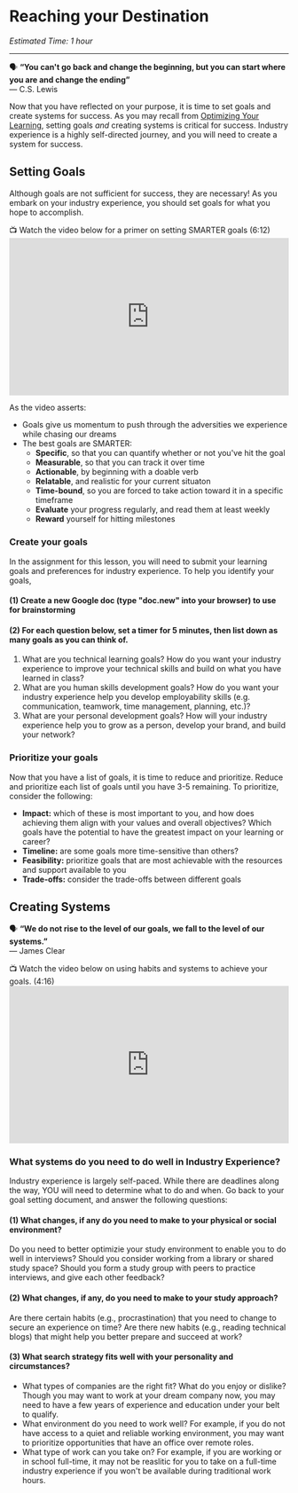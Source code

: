 # Reaching your Destination

*Estimated Time: 1 hour*

---
<aside>
  
  🗣 **“You can't go back and change the beginning, but you can start where you are and change the ending”** <br>
  — C.S. Lewis

</aside>


Now that you have reflected on your purpose, it is time to set goals and create systems for success.  As you may recall from <a href="https://optimizing-your-learning.vercel.app/optimizing-your-learning/building-your-learning-toolkit/habits.html" target="_blank"> Optimizing Your Learning</a>, setting goals _and_ creating systems is critical for success. Industry experience is a highly self-directed journey, and you will need to create a system for success. 


## Setting Goals

Although goals are not sufficient for success, they are necessary! As you embark on your industry experience, you should set goals for what you hope to accomplish.

<aside> 
  📺 Watch the video below for a primer on setting SMARTER goals (6:12)
</aside>

<div style="position: relative; padding-bottom: 56.25%; height: 0;">
  <iframe width="560" height="315" src="https://www.youtube.com/embed/XpKvs-apvOs" title="YouTube video player" frameborder="0" allow="accelerometer; autoplay; clipboard-write; encrypted-media; gyroscope; picture-in-picture; web-share" allowfullscreen style="position: absolute; top: 0; left: 0; width: 100%; height: 100%;"></iframe>
</div>

As the video asserts:
- Goals give us momentum to push through the adversities we experience while chasing our dreams
- The best goals are SMARTER:
  - **Specific**, so that you can quantify whether or not you've hit the goal
  - **Measurable**, so that you can track it over time 
  - **Actionable**, by beginning with a doable verb
  - **Relatable**, and realistic for your current situaton
  - **Time-bound**, so you are forced to take action toward it in a specific timeframe
  - **Evaluate** your progress regularly, and read them at least weekly
  - **Reward** yourself for hitting milestones

### Create your goals

In the assignment for this lesson, you will need to submit your learning goals and preferences for industry experience. To help you identify your goals, 

#### (1) Create a new Google doc (type "doc.new" into your browser) to use for brainstorming

#### (2) For each question below, set a timer for 5 minutes, then list down as many goals as you can think of. 

1. What are you technical learning goals? How do you want your industry experience to improve your technical skills and build on what you have learned in class?
2. What are you human skills development goals? How do you want your industry experience help you develop employability skills (e.g. communication, teamwork, time management, planning, etc.)?
3. What are your personal development goals? How will your industry experience help you to grow as a person, develop your brand, and build your network? 

### Prioritize your goals

Now that you have a list of goals, it is time to reduce and prioritize. Reduce and prioritize each list of goals until you have 3-5 remaining. To prioritize, consider the following:

- **Impact:** which of these is most important to you, and how does achieving them align with your values and overall objectives? Which goals have the potential to have the greatest impact on your learning or career?
- **Timeline:** are some goals more time-sensitive than others? 
- **Feasibility:** prioritize goals that are most achievable with the resources and support available to you
- **Trade-offs:** consider the trade-offs between different goals

## Creating Systems

<aside>
  
  🗣 **“We do not rise to the level of our goals, we fall to the level of our systems.”** <br>
  — James Clear

</aside>

<aside> 
  📺 Watch the video below on using habits and systems to achieve your goals. (4:16)
</aside>

<div style="position: relative; padding-bottom: 56.25%; height: 0;">
  <iframe width="560" height="315" src="https://www.youtube.com/embed/QXd6jeDElWM" title="YouTube video player" frameborder="0" allow="accelerometer; autoplay; clipboard-write; encrypted-media; gyroscope; picture-in-picture; web-share" allowfullscreen style="position: absolute; top: 0; left: 0; width: 100%; height: 100%;"></iframe>
</div>


### What systems do you need to do well in Industry Experience?

Industry experience is largely self-paced. While there are deadlines along the way, YOU will need to determine what to do and when. Go back to your goal setting document, and answer the following questions:

#### (1) What changes, if any do you need to make to your physical or social environment?
Do you need to better optimizie your study environment to enable you to do well in interviews? Should you consider working from a library or shared study space? Should you form a study group with peers to practice interviews, and give each other feedback?

#### (2) What changes, if any, do you need to make to your study approach?
Are there certain habits (e.g., procrastination) that you need to change to secure an experience on time? Are there new habits (e.g., reading technical blogs) that might help you better prepare and succeed at work?

#### (3) What search strategy fits well with your personality and circumstances?
- What types of companies are the right fit? What do you enjoy or dislike? Though you may want to work at your dream company now, you may need to have a few years of experience and education under your belt to qualify. 
- What environment do you need to work well? For example, if you do not have access to a quiet and reliable working environment, you may want to prioritize opportunities that have an office over remote roles.
- What type of work can you take on? For example, if you are working or in school full-time, it may not be reaslitic for you to take on a full-time industry experience if you won't be available during traditional work hours. 
